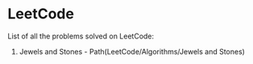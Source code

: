 # LeetCode
List of all the problems solved on LeetCode:

1. Jewels and Stones - Path(LeetCode/Algorithms/Jewels and Stones)
